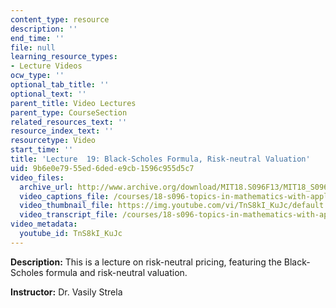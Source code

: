 ```yaml
---
content_type: resource
description: ''
end_time: ''
file: null
learning_resource_types:
- Lecture Videos
ocw_type: ''
optional_tab_title: ''
optional_text: ''
parent_title: Video Lectures
parent_type: CourseSection
related_resources_text: ''
resource_index_text: ''
resourcetype: Video
start_time: ''
title: 'Lecture  19: Black-Scholes Formula, Risk-neutral Valuation'
uid: 9b6e0e79-55ed-6ded-e9cb-1596c955d5c7
video_files:
  archive_url: http://www.archive.org/download/MIT18.S096F13/MIT18_S096F13_lec19_300k.mp4
  video_captions_file: /courses/18-s096-topics-in-mathematics-with-applications-in-finance-fall-2013/5ba2d1a3879858679180e324e18af6b8_TnS8kI_KuJc.vtt
  video_thumbnail_file: https://img.youtube.com/vi/TnS8kI_KuJc/default.jpg
  video_transcript_file: /courses/18-s096-topics-in-mathematics-with-applications-in-finance-fall-2013/e7f5a44f61593657a8215a9b824a705b_TnS8kI_KuJc.pdf
video_metadata:
  youtube_id: TnS8kI_KuJc
---
```


**Description:** This is a lecture on risk-neutral pricing, featuring the Black-Scholes formula and risk-neutral valuation.

**Instructor:** Dr. Vasily Strela



